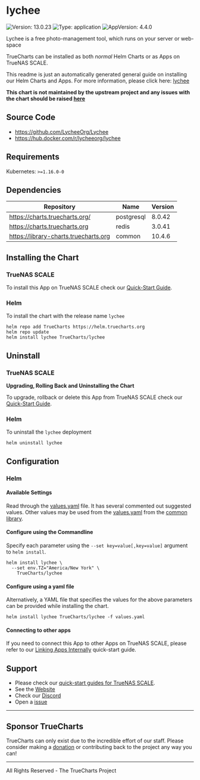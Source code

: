 # lychee

![Version: 13.0.23](https://img.shields.io/badge/Version-13.0.23-informational?style=flat-square) ![Type: application](https://img.shields.io/badge/Type-application-informational?style=flat-square) ![AppVersion: 4.4.0](https://img.shields.io/badge/AppVersion-4.4.0-informational?style=flat-square)

Lychee is a free photo-management tool, which runs on your server or web-space

TrueCharts can be installed as both *normal* Helm Charts or as Apps on TrueNAS SCALE.

This readme is just an automatically generated general guide on installing our Helm Charts and Apps.
For more information, please click here: [lychee](https://truecharts.org/docs/charts/stable/lychee)

**This chart is not maintained by the upstream project and any issues with the chart should be raised [here](https://github.com/truecharts/charts/issues/new/choose)**

## Source Code

* <https://github.com/LycheeOrg/Lychee>
* <https://hub.docker.com/r/lycheeorg/lychee>

## Requirements

Kubernetes: `>=1.16.0-0`

## Dependencies

| Repository | Name | Version |
|------------|------|---------|
| https://charts.truecharts.org/ | postgresql | 8.0.42 |
| https://charts.truecharts.org | redis | 3.0.41 |
| https://library-charts.truecharts.org | common | 10.4.6 |

## Installing the Chart

### TrueNAS SCALE

To install this App on TrueNAS SCALE check our [Quick-Start Guide](https://truecharts.org/docs/manual/Quick-Start%20Guides/02-Installing-an-App/).

### Helm

To install the chart with the release name `lychee`

```console
helm repo add TrueCharts https://helm.truecharts.org
helm repo update
helm install lychee TrueCharts/lychee
```

## Uninstall

### TrueNAS SCALE

**Upgrading, Rolling Back and Uninstalling the Chart**

To upgrade, rollback or delete this App from TrueNAS SCALE check our [Quick-Start Guide](https://truecharts.org/docs/manual/Quick-Start%20Guides/04-Upgrade-rollback-delete-an-App/).

### Helm

To uninstall the `lychee` deployment

```console
helm uninstall lychee
```

## Configuration

### Helm

#### Available Settings

Read through the [values.yaml](./values.yaml) file. It has several commented out suggested values.
Other values may be used from the [values.yaml](https://github.com/truecharts/library-charts/tree/main/charts/stable/common/values.yaml) from the [common library](https://github.com/k8s-at-home/library-charts/tree/main/charts/stable/common).

#### Configure using the Commandline

Specify each parameter using the `--set key=value[,key=value]` argument to `helm install`.

```console
helm install lychee \
  --set env.TZ="America/New York" \
    TrueCharts/lychee
```

#### Configure using a yaml file

Alternatively, a YAML file that specifies the values for the above parameters can be provided while installing the chart.

```console
helm install lychee TrueCharts/lychee -f values.yaml
```

#### Connecting to other apps

If you need to connect this App to other Apps on TrueNAS SCALE, please refer to our [Linking Apps Internally](https://truecharts.org/docs/manual/Quick-Start%20Guides/06-linking-apps/) quick-start guide.

## Support

- Please check our [quick-start guides for TrueNAS SCALE](https://truecharts.org/docs/manual/SCALE%20Apps/Quick-Start%20Guides/Important-MUST-READ).
- See the [Website](https://truecharts.org)
- Check our [Discord](https://discord.gg/tVsPTHWTtr)
- Open a [issue](https://github.com/truecharts/apps/issues/new/choose)

---

## Sponsor TrueCharts

TrueCharts can only exist due to the incredible effort of our staff.
Please consider making a [donation](https://truecharts.org/docs/about/sponsor) or contributing back to the project any way you can!

---

All Rights Reserved - The TrueCharts Project
